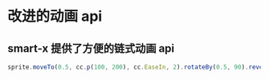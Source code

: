# 改进的动画 api

## smart-x 提供了方便的链式动画 api

  ```js
  sprite.moveTo(0.5, cc.p(100, 200), cc.EaseIn, 2).rotateBy(0.5, 90).reverse().repeat().act();
  ```

